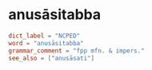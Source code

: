 # anusāsitabba

``` toml
dict_label = "NCPED"
word = "anusāsitabba"
grammar_comment = "fpp mfn. & impers."
see_also = ["anusāsati"]
```

